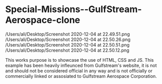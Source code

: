 # Special-Missions--GulfStream-Aerospace-clone
/Users/ali/Desktop/Screenshot 2020-12-04 at 22.49.51.png
/Users/ali/Desktop/Screenshot 2020-12-04 at 22.50.26.png
/Users/ali/Desktop/Screenshot 2020-12-04 at 22.50.51.png
/Users/ali/Desktop/Screenshot 2020-12-04 at 22.50.12.png


This works purpose is to showcase the use of HTML, CSS and JS. This example has been heavily infleunced from Gulfstream's website, it is not and should not be considered official in any way and is not officially or commercially linked or assosiated to Gulfstream Aerospace Corporation.

